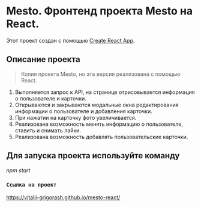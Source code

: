 # Mesto. Фронтенд проекта Mesto на React.

Этот проект создан с помощью [Create React App](https://github.com/facebook/create-react-app).

## Описание проекта

> Копия проекта Mesto, но эта версия реализована с помощью React.

1. Выполняется запрос к API, на странице отрисовывается информация о пользователе и карточки.
2. Открываются и закрываются модальные окна редактирования информации о пользователе и добавления карточки. 
3. При нажатии на карточку фото увеличивается.
4. Реализована возможность менять информацию о пользователе, ставить и снимать лайки.
5. Реализована возможность добавлять пользовательские карточки.

## Для запуска проекта используйте команду
*npm start*

### `Ссылка на проект`

https://vitalii-grigorash.github.io/mesto-react/